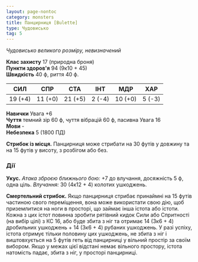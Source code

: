 ```yaml
---
layout: page-nontoc
category: monsters
title: Панцирниця [Bulette]
type: Чудовисько
tag: 5
---
```


_Чудовисько великого розміру, невизначений_  

**Клас захисту** 17 (природна броня)    
**Пункти здоров'я** 94 (9к10 + 45)    
**Швидкість** 40 ф, риття 40 ф.  

| СИЛ     | СПР     | СТА     | ІНТ    | МДР     | ХАР    |
| ------- | ------- | ------- | ------ | ------- | ------ |
| 19 (+4) | 11 (+0) | 21 (+5) | 2 (-4) | 10 (+0) | 5 (-3) |

**Навички** Увага +6    
**Чуття** темний зір 60 ф, чуття вібрацій 60 ф, пасивна Увага 16    
**Мови** -    
**Небезпека** 5 (1800 ПД)  

**Стрибок із місця.** Панцирниця може стрибати на 30 футів у довжину та на 15 футів у висоту, з розбігом або без.  

### Дії
**Укус.** _Атака зброєю ближнього бою:_ +7 до влучання, досяжність 5 ф, одна ціль. _Влучання:_ 30 (4к12 + 4) колотих ушкоджень.    

**Смертельний стрибок.** Якщо панцирниця стрибає принаймні на 15 футів частиною свого переміщення, вона може використати свою дію, щоб приземлитися на ноги в просторі, що займає інша істота або істоти. Кожна з цих істот повинна зробити рятівний кидок Сили або Спритності (на вибір цілі) з КС 16, або буде збита з ніг та отримає 14 (3к6 + 4) дробильних ушкоджень + 14 (3к6 + 4) рубаних ушкоджень. У разі успіху, істота отримує тільки половину цих ушкоджень, не збита з ніг і виштовхується на 5 футів геть від панцирниці у вільний простір за своїм вибором. Якщо у межах цієї відстані немає вільного простору, істота натомість падає, збита з ніг, у просторі панцирниці.
